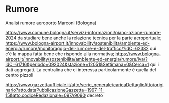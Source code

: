 # Rumore
Analisi rumore aeroporto Marconi (Bologna)

https://www.comune.bologna.it/servizi-informazioni/piano-azione-rumore-2024
da studiare bene anche la relazione tecnica per la parte aeroportuale;
https://www.bologna-airport.it/innovability/sostenibilita/ambiente-ed-energia/rumore/monitoraggio-del-rumore-e-del-traffico/?idC=62382
qui c'è la mappa fatta bene che risponde alla normativa;
https://www.bologna-airport.it/innovability/sostenibilita/ambiente-ed-energia/rumore/lva/?idC=61716&periodo=092024&stazione=12051&Settimana=0&Cerca=1
qui i dati aggregati. La centralina che ci interessa particolarmente è quella del centro pizzoli

https://www.gazzettaufficiale.it/atto/serie_generale/caricaDettaglioAtto/originario?atto.dataPubblicazioneGazzetta=1997-11-15&atto.codiceRedazionale=097A9090
decreto